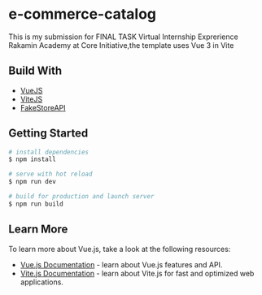 # e-commerce-catalog

This is my submission for FINAL TASK Virtual Internship Exprerience Rakamin Academy at Core Initiative,the template uses Vue 3 in Vite

## Build With

- [VueJS](https://vuejs.org/)
- [ViteJS](https://vitejs.dev/)
- [FakeStoreAPI](https://fakestoreapi.com/)

## Getting Started

```bash
# install dependencies
$ npm install

# serve with hot reload
$ npm run dev

# build for production and launch server
$ npm run build

```

## Learn More

To learn more about Vue.js, take a look at the following resources:

- [Vue.js Documentation](https://vuejs.org/guide/introduction.html) - learn about Vue.js features and API.
- [Vite.js Documentation](https://vitejs.dev/config/) - learn about Vite.js for fast and optimized web applications.
